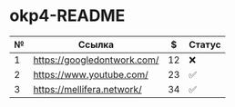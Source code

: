 # okp4-README

| №   | Ссылка                      | $   | Статус |
|-----|-----------------------------|-----|--------|
| 1   | https://googledontwork.com/ | 12  | ❌      | 
| 2   | https://www.youtube.com/    | 23  | ✅      | 
| 3   | https://mellifera.network/  | 34  | ✅      | 